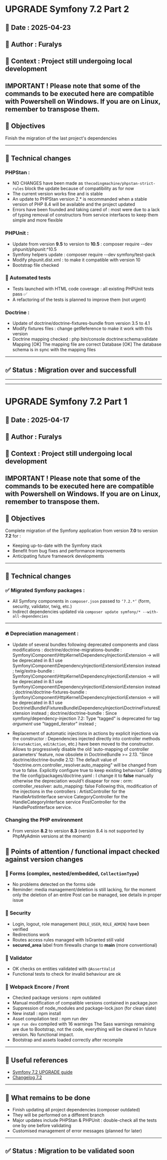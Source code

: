 # UPGRADE Symfony 7.2 Part 2

## 📅 Date : 2025-04-23  
## 👤 Author : Furalys
## 🧪 Context : Project still undergoing local development

## IMPORTANT ! Please note that some of the commands to be executed here are compatible with Powershell on Windows. If you are on Linux, remember to transpose them.

## 🎯 Objectives

Finish the migration of the last project's dependencies

---

## 🔧 Technical changes

### PHPStan :
- NO CHANGES have been made as `thecodingmachine/phpstan-strict-rules` block the update because of compatibility as for now
- The current version works fine and is stable
- An update to PHPStan version 2.* is recommanded when a stable version of PHP 8.4 will be available and the project updated
- Errors have been founded and taking cared of : 
    most were due to a lack of typing
    removal of constructors from service interfaces to keep them simple and more flexible

### PHPUnit :
- Update from version **9.5** to version to **10.5** : composer require --dev phpunit/phpunit:^10.5
- Symfony helpers update : composer require --dev symfony/test-pack
- Modify phpunit.dist.xml : to make it compatible with version 10
- Bootstrap file checked

### 🧪 Automated tests
- Tests launched with HTML code coverage : all existing PHPUnit tests pass ✅
- A refactoring of the tests is planned to improve them (not urgent)

### Doctrine :
- Update of doctrine/doctrine-fixtures-bundle from version 3.5 to 4.1
- Modify fixtures files : change getReference to make it work with this version
- Doctrine mapping checked : php bin/console doctrine:schema:validate
    Mapping [OK] The mapping file are correct
    Database [OK] The database schema is in sync with the mapping files

---

## ✅ Status : Migration over and successfull

-----
-----

# UPGRADE Symfony 7.2 Part 1

## 📅 Date : 2025-04-17  
## 👤 Author : Furalys
## 🧪 Context : Project still undergoing local development

## IMPORTANT ! Please note that some of the commands to be executed here are compatible with Powershell on Windows. If you are on Linux, remember to transpose them.

## 🎯 Objectives

Complete migration of the Symfony application from version **7.0** to version **7.2** for :
- Keeping up-to-date with the Symfony stack
- Benefit from bug fixes and performance improvements
- Anticipating future framework developments

---

## 🔧 Technical changes

### ✅ Migrated Symfony packages :
- All Symfony components in `composer.json` passed to `‘7.2.*’` (form, security, validator, twig, etc.)
- Indirect dependencies updated via `composer update symfony/* --with-all-dependencies`

---

### 🔥 Depreciation management :
- Update of several bundles following deprecated components and class modifications :
    doctrine/doctrine-migrations-bundle :
        Symfony\Component\HttpKernel\DependencyInjection\Extension -> will be deprecated in 8.1
        use Symfony\Component\DependencyInjection\Extension\Extension instead ;
    twig/extra-bundle :
        Symfony\Component\HttpKernel\DependencyInjection\Extension -> will be deprecated in 8.1 
        use Symfony\Component\DependencyInjection\Extension\Extension instead ;
    doctrine/doctrine-fixtures-bundle : 
        Symfony\Component\HttpKernel\DependencyInjection\Extension -> will be deprecated in 8.1
        use Doctrine\Bundle\FixturesBundle\DependencyInjection\DoctrineFixturesExtension instead ;
    doctrine/doctrine-bundle :
        Since symfony/dependency-injection 7.2: Type "tagged" is deprecated for tag *argument* 
        use "tagged_iterator" instead ;
    
- Replacement of automatic injections in actions by explicit injections via the constructor :
Dependencies injected directly into controller methods (`createAction`, `editAction`, etc.) have been moved to the constructor.
Allows to progressively disable the old ‘auto-mapping of controller parameters’ feature, now obsolete in DoctrineBundle >= 2.13.
"Since doctrine/doctrine-bundle 2.12: The default value of "doctrine.orm.controller_resolver.auto_mapping" will be changed from true to false. Explicitly configure true to keep existing behaviour".
Editing the file config/packages/doctrine.yaml :
    I change it to **false** manually otherwise the depreciation would't disapear for now : orm:
                                                                                                controller_resolver:
                                                                                                    auto_mapping: false
    Following this, modification of the injections in the controllers : 
        ArtistController for the HandleArtistInterface service
        CategoryController for the HandleCategoryInterface service
        PostController for the HandlePostInterface service.

### Changing the PHP environment
- From version **8.2** to version **8.3** (version 8.4 is not supported by PhpMyAdmin versions at the moment)

## 📌 Points of attention / functional impact checked against version changes

### 🧩 Forms (complex, nested/embedded, `CollectionType`)
- No problems detected on the forms side
- Reminder: media management/deletion is still lacking, for the moment only the deletion of an entire Post can be managed, see details in proper issue

### 🔐 Security
- Login, logout, role management (`ROLE_USER`, `ROLE_ADMIN`) have been verified
- Redirections work
- Routes access rules managed with IsGranted still valid
- **secured_area** label from firewalls change to **main** (more conventional)

### 🧪 Validator
- OK checks on entities validated with `@AssertValid`
- Functional tests to check for invalid behaviour are ok

### 🧰 Webpack Encore / Front
- Checked package versions : npm outdated
- Manual modification of compatible versions contained in package.json 
- Suppression of node_modules and package-lock.json (for clean slate)
- New install : npm install
- Asset compilation test : npm run dev
- `npm run dev` compiled with 16 warnings
    The Sass warnings remaining are due to Bootstrap, not the code, everything will be cleared in future version. No functional impact.
- Bootstrap and assets loaded correctly after recompile

---

## 🔗 Useful references

- [Symfony 7.2 UPGRADE guide](https://github.com/symfony/symfony/blob/7.2/UPGRADE-7.2.md)
- [Changelog 7.2](https://github.com/symfony/symfony/releases/tag/v7.2.0)

---

## 🔎 What remains to be done
- Finish updating all project dependencies (composer outdated)
- They will be performed on a different branch
- Major updates include PHPStan & PHPUnit :
    double-check all the tests one by one before validating
- Customised management of error messages (planned for later)

---

## ✅ Status : Migration to be validated soon